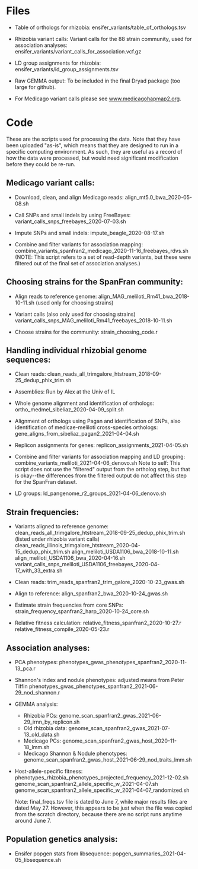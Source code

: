 # Files

- Table of orthologs for rhizobia:
    ensifer_variants/table_of_orthologs.tsv
 
- Rhizobia variant calls:
    Variant calls for the 88 strain community, used for association
    analyses: ensifer_variants/variant_calls_for_association.vcf.gz

- LD group assignments for rhizobia:
    ensifer_variants/ld_group_assignments.tsv

- Raw GEMMA output:
    To be included in the final Dryad package (too large for github).

- For Medicago variant calls please see www.medicagohapmap2.org.


# Code

These are the scripts used for processing the data. Note that they have
been uploaded "as-is", which means that they are designed to run in a
specific computing environment. As such, they are useful as a record of
how the data were processed, but would need significant modification
before they could be re-run.

## Medicago variant calls:

- Download, clean, and align Medicago reads:
    align_mt5.0_bwa_2020-05-08.sh

- Call SNPs and small indels by using FreeBayes:
    variant_calls_snps_freebayes_2020-07-03.sh

- Impute SNPs and small indels:
    impute_beagle_2020-08-17.sh

- Combine and filter variants for association mapping:
    combine_variants_spanfran2_medicago_2020-11-16_freebayes_rdvs.sh 
    (NOTE: This script refers to a set of read-depth variants, but these
     were filtered out of the final set of association analyses.)


## Choosing strains for the SpanFran community:

- Align reads to reference genome:
    align_MAG_meliloti_Rm41_bwa_2018-10-11.sh (used only for choosing strains)

- Variant calls (also only used for choosing strains)
    variant_calls_snps_MAG_meliloti_Rm41_freebayes_2018-10-11.sh

- Choose strains for the community:
    strain_choosing_code.r


## Handling individual rhizobial genome sequences:

- Clean reads:
    clean_reads_all_trimgalore_htstream_2018-09-25_dedup_phix_trim.sh

- Assemblies:
    Run by Alex at the Univ of IL

- Whole genome alignment and identification of orthologs:
    ortho_medmel_sibeliaz_2020-04-09_split.sh

- Alignment of orthologs using Pagan and identification of SNPs,
  also identification of medicae-meliloti cross-species orthologs:
    gene_aligns_from_sibeliaz_pagan2_2021-04-04.sh

- Replicon assignments for genes:
    replicon_assignments_2021-04-05.sh

- Combine and filter variants for association mapping and LD grouping:
    combine_variants_meliloti_2021-04-06_denovo.sh
    Note to self: This script does not use the "filtered" output from
    the ortholog step, but that is okay--the differences from the
    filtered output do not affect this step for the SpanFran dataset.

- LD groups:
    ld_pangenome_r2_groups_2021-04-06_denovo.sh


## Strain frequencies:

- Variants aligned to reference genome:
    clean_reads_all_trimgalore_htstream_2018-09-25_dedup_phix_trim.sh
        (listed under rhizobia variant calls)
    clean_reads_illinois_trimgalore_htstream_2020-04-15_dedup_phix_trim.sh
    align_meliloti_USDA1106_bwa_2018-10-11.sh
    align_meliloti_USDA1106_bwa_2020-04-16.sh
    variant_calls_snps_meliloti_USDA1106_freebayes_2020-04-17_with_33_extra.sh

- Clean reads:
    trim_reads_spanfran2_trim_galore_2020-10-23_gwas.sh

- Align to reference:
    align_spanfran2_bwa_2020-10-24_gwas.sh

- Estimate strain frequencies from core SNPs:
    strain_frequency_spanfran2_harp_2020-10-24_core.sh

- Relative fitness calculation:
    relative_fitness_spanfran2_2020-10-27.r
    relative_fitness_compile_2020-05-23.r


## Association analyses:

- PCA phenotypes:
    phenotypes_gwas_phenotypes_spanfran2_2020-11-13_pca.r 

- Shannon's index and nodule phenotypes:
    adjusted means from Peter Tiffin
    phenotypes_gwas_phenotypes_spanfran2_2021-06-29_nod_shannon.r

- GEMMA analysis:
    - Rhizobia PCs:
        genome_scan_spanfran2_gwas_2021-06-29_irnn_by_replicon.sh
    - Old rhizobia data:
        genome_scan_spanfran2_gwas_2021-07-13_old_data.sh
    - Medicago PCs:
        genome_scan_spanfran2_gwas_host_2020-11-18_lmm.sh
    - Medicago Shannon & Nodule phenotypes:
        genome_scan_spanfran2_gwas_host_2021-06-29_nod_traits_lmm.sh

- Host-allele-specific fitness:
    phenotypes_rhizobia_phenotypes_projected_frequency_2021-12-02.sh
    genome_scan_spanfran2_allele_specific_w_2021-04-07.sh
    genome_scan_spanfran2_allele_specific_w_2021-04-07_randomized.sh

    Note: final_freqs.tsv file is dated to June 7, while major results files
    are dated May 27. However, this appears to be just when the file was
    copied from the scratch directory, because there are no script runs
    anytime around June 7.


## Population genetics analysis:

- Ensifer popgen stats from libsequence: popgen_summaries_2021-04-05_libsequence.sh

